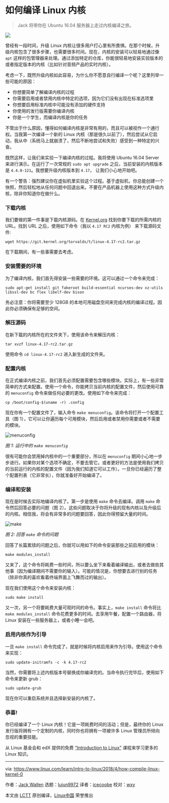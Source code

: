 如何编译 Linux 内核
======

> Jack 将带你在 Ubuntu 16.04 服务器上走过内核编译之旅。

![](https://www.linux.com/sites/lcom/files/styles/rendered_file/public/chester-alvarez-644-unsplash.jpg?itok=aFxG9kUZ)

曾经有一段时间，升级 Linux 内核让很多用户打心里有所畏惧。在那个时候，升级内核包含了很多步骤，也需要很多时间。现在，内核的安装可以轻易地通过像 `apt` 这样的包管理器来处理。通过添加特定的仓库，你能很轻易地安装实验版本的或者指定版本的内核（比如针对音频产品的实时内核）。

考虑一下，既然升级内核如此容易，为什么你不愿意自行编译一个呢？这里列举一些可能的原因：

  * 你想要简单了解编译内核的过程
  * 你需要启用或者禁用内核中特定的选项，因为它们没有出现在标准选项里
  * 你想要启用标准内核中可能没有添加的硬件支持
  * 你使用的发行版需要你编译内核
  * 你是一个学生，而编译内核是你的任务

不管出于什么原因，懂得如何编译内核是非常有用的，而且可以被视作一个通行权。当我第一次编译一个新的 Linux 内核（那是很久以前了），然后尝试从它启动，我从中（系统马上就崩溃了，然后不断地尝试和失败）感受到一种特定的兴奋。

既然这样，让我们来实验一下编译内核的过程。我将使用 Ubuntu 16.04 Server 来进行演示。在运行了一次常规的 `sudo apt upgrade` 之后，当前安装的内核版本是 `4.4.0-121`。我想要升级内核版本到 `4.17`， 让我们小心地开始吧。

有一个警告：强烈建议你在虚拟机里实验这个过程。基于虚拟机，你总能创建一个快照，然后轻松地从任何问题中回退出来。不要在产品机器上使用这种方式升级内核，除非你知道你在做什么。

### 下载内核

我们要做的第一件事是下载内核源码。在 [Kernel.org][1] 找到你要下载的所需内核的 URL。找到 URL 之后，使用如下命令（我以 `4.17 RC2` 内核为例） 来下载源码文件:

```
wget https://git.kernel.org/torvalds/t/linux-4.17-rc2.tar.gz
```

在下载期间，有一些事需要去考虑。

### 安装需要的环境

为了编译内核，我们首先得安装一些需要的环境。这可以通过一个命令来完成：

```
sudo apt-get install git fakeroot build-essential ncurses-dev xz-utils libssl-dev bc flex libelf-dev bison
```

务必注意：你将需要至少 128GB 的本地可用磁盘空间来完成内核的编译过程。因此你必须确保有足够的空间。

### 解压源码

在新下载的内核所在的文件夹下，使用该命令来解压内核：

```
tar xvzf linux-4.17-rc2.tar.gz
```

使用命令 `cd linux-4.17-rc2` 进入新生成的文件夹。

### 配置内核

在正式编译内核之前，我们首先必须配置需要包含哪些模块。实际上，有一些非常简单的方式来配置。使用一个命令，你能拷贝当前内核的配置文件，然后使用可靠的 `menuconfig` 命令来做任何必要的更改。使用如下命令来完成：

```
cp /boot/config-$(uname -r) .config
```

现在你有一个配置文件了，输入命令 `make menuconfig`。该命令将打开一个配置工具（图 1），它可以让你遍历每个可用模块，然后启用或者禁用你需要或者不需要的模块。

![menuconfig][3]

*图 1: 运行中的 `make menuconfig`*

很有可能你会禁用掉内核中的一个重要部分，所以在 `menuconfig` 期间小心地一步步进行。如果你对某个选项不确定，不要去管它。或者更好的方法是使用我们拷贝的当前运行的内核的配置文件（因为我们知道它可以工作）。一旦你已经遍历了整个配置列表（它非常长），你就准备好开始编译了。

### 编译和安装

现在是时候去实际地编译内核了。第一步是使用 `make` 命令去编译。调用 `make` 命令然后回答必要的问题（图 2）。这些问题取决于你将升级的现有内核以及升级后的内核。相信我，将会有非常多的问题要回答，因此你得预留大量的时间。

![make][6]

*图 2: 回答 `make` 命令的问题*

回答了长篇累牍的问题之后，你就可以用如下的命令安装那些之前启用的模块：

```
make modules_install
```

又来了，这个命令将耗费一些时间，所以要么坐下来看着编译输出，或者去做些其他事（因为编译期间不需要你的输入）。可能的情况是，你想要去进行别的任务（除非你真的喜欢看着终端界面上飞舞而过的输出）。

现在我们使用这个命令来安装内核：

```
sudo make install
```

又一次，另一个将要耗费大量可观时间的命令。事实上，`make install` 命令将比 `make modules_install` 命令花费更多的时间。去享用午餐，配置一个路由器，将 Linux 安装在一些服务器上，或者小睡一会吧。

### 启用内核作为引导

一旦 `make install` 命令完成了，就是时候将内核启用来作为引导。使用这个命令来实现：

```
sudo update-initramfs -c -k 4.17-rc2
```

当然，你需要将上述内核版本号替换成你编译完的。当命令执行完毕后，使用如下命令来更新 grub：

```
sudo update-grub
```

现在你可以重启系统并且选择新安装的内核了。

### 恭喜!

你已经编译了一个 Linux 内核！它是一项耗费时间的活动；但是，最终你的 Linux 发行版将拥有一个定制的内核，同时你也将拥有一项被许多 Linux 管理员所倾向忽视的重要技能。

从 Linux 基金会和 edX 提供的免费 [“Introduction to Linux”][7] 课程来学习更多的 Linux 知识。

--------------------------------------------------------------------------------

via: https://www.linux.com/learn/intro-to-linux/2018/4/how-compile-linux-kernel-0

作者：[Jack Wallen][a]
选题：[lujun9972](https://github.com/lujun9972)
译者：[icecoobe](https://github.com/icecoobe)
校对：[wxy](https://github.com/wxy)

本文由 [LCTT](https://github.com/LCTT/TranslateProject) 原创编译，[Linux中国](https://linux.cn/) 荣誉推出

[a]:https://www.linux.com/users/jlwallen
[1]:https://www.kernel.org/
[2]:/files/images/kernelcompile1jpg
[3]:https://www.linux.com/sites/lcom/files/styles/rendered_file/public/kernel_compile_1.jpg?itok=ZNybYgEt (menuconfig)
[4]:/licenses/category/used-permission
[5]:/files/images/kernelcompile2jpg
[6]:https://www.linux.com/sites/lcom/files/styles/rendered_file/public/kernel_compile_2.jpg?itok=TYfV02wC (make)
[7]:https://training.linuxfoundation.org/linux-courses/system-administration-training/introduction-to-linux


